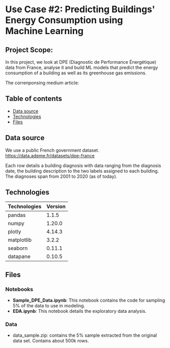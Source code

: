 # Use Case #2: Predicting Buildings' Energy Consumption using Machine Learning

## Project Scope:

In this project, we look at DPE (Diagnostic de Performance Énergétique) data from France, analyse it and build ML models that predict the energy consumption of a building as well as its greenhouse gas emissions.

The correnponsing medium article:  

## Table of contents
* [Data source](#data-source)
* [Technologies](#technologies)
* [Files](#Files)

## Data source
We use a public French government dataset.
https://data.ademe.fr/datasets/dpe-france

Each row details a building diagnosis with data ranging from the diagnosis date, the building description to the two labels assigned to each building.
The diagnoses span from 2001 to 2020 (as of today).

## Technologies
|  Technologies | Version  |
|---|---|
|  pandas | 1.1.5 |
|  numpy | 1.20.0 | 
|  plotly| 4.14.3 |
|  matplotlib |  3.2.2  |
|  seaborn |  0.11.1  |
|  datapane |  0.10.5 |

## Files
### Notebooks
- **Sample_DPE_Data.ipynb**: This notebook contains the code for sampling 5% of the data to use in modeling.
- **EDA.ipynb**: This notebook details the exploratory data analysis.

### Data
- data_sample.zip: contains the 5% sample extracted from the original data set. Contains about 500k rows.

